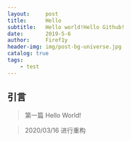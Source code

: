 ```yaml
---
layout:     post
title:      Hello
subtitle:   Hello world!Hello Github!
date:       2019-5-6
author:     Firef1y
header-img: img/post-bg-universe.jpg
catalog: true
tags:
    - test
---
```


## 引言

>第一篇 Hello World!

> 2020/03/16 进行重构
